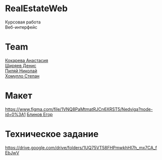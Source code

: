 # RealEstateWeb

Курсовая работа<br>
Веб-интерфейс

# Team
[Кокарева Анастасия](https://github.com/AlikaJam) <br>
[Ширяев Денис](https://github.com/Chelove4ik) <br>
[Пиляй Николай](https://github.com/Corey1337) <br>
[Хомулло Степан](https://github.com/stepashx)

# Макет
https://www.figma.com/file/1VNQ8PaMtmatRJCn6XRST5/Nedviga?node-id=0%3A1
[Блинов Егор](https://github.com/fiftysev)

# Техническое задание
https://drive.google.com/drive/folders/1UQ75VT58FHPmwkhHI7h_mx7CA_fEbJwV
